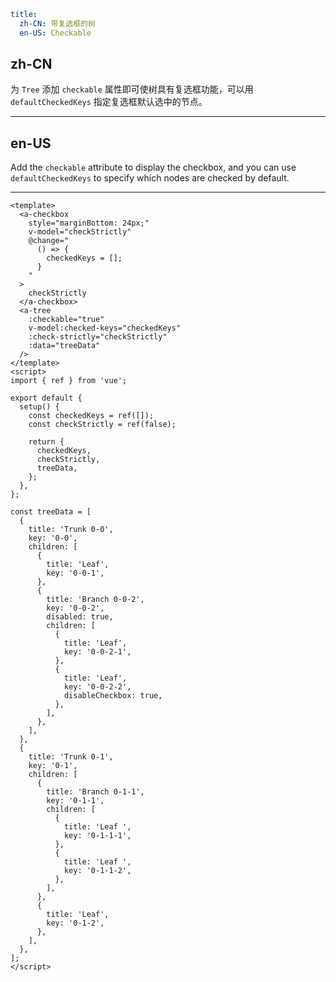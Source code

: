 ```yaml
title:
  zh-CN: 带复选框的树
  en-US: Checkable
```

## zh-CN

为 `Tree` 添加 `checkable` 属性即可使树具有复选框功能，可以用 `defaultCheckedKeys` 指定复选框默认选中的节点。

---

## en-US

Add the `checkable` attribute to display the checkbox, and you can use `defaultCheckedKeys` to specify which nodes are checked by default.

---

```vue
<template>
  <a-checkbox
    style="marginBottom: 24px;"
    v-model="checkStrictly"
    @change="
      () => {
        checkedKeys = [];
      }
    "
  >
    checkStrictly
  </a-checkbox>
  <a-tree
    :checkable="true"
    v-model:checked-keys="checkedKeys"
    :check-strictly="checkStrictly"
    :data="treeData"
  />
</template>
<script>
import { ref } from 'vue';

export default {
  setup() {
    const checkedKeys = ref([]);
    const checkStrictly = ref(false);

    return {
      checkedKeys,
      checkStrictly,
      treeData,
    };
  },
};

const treeData = [
  {
    title: 'Trunk 0-0',
    key: '0-0',
    children: [
      {
        title: 'Leaf',
        key: '0-0-1',
      },
      {
        title: 'Branch 0-0-2',
        key: '0-0-2',
        disabled: true,
        children: [
          {
            title: 'Leaf',
            key: '0-0-2-1',
          },
          {
            title: 'Leaf',
            key: '0-0-2-2',
            disableCheckbox: true,
          },
        ],
      },
    ],
  },
  {
    title: 'Trunk 0-1',
    key: '0-1',
    children: [
      {
        title: 'Branch 0-1-1',
        key: '0-1-1',
        children: [
          {
            title: 'Leaf ',
            key: '0-1-1-1',
          },
          {
            title: 'Leaf ',
            key: '0-1-1-2',
          },
        ],
      },
      {
        title: 'Leaf',
        key: '0-1-2',
      },
    ],
  },
];
</script>
```
